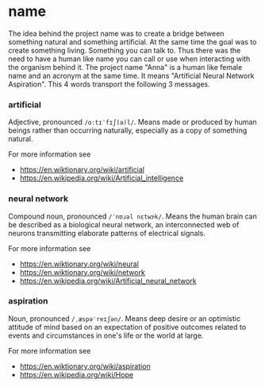 # name
The idea behind the project name was to create a bridge between something
natural and something artificial. At the same time the goal was to create
something living. Something you can talk to. Thus there was the need to have a
human like name you can call or use when interacting with the organism behind
it. The project name "Anna" is a human like female name and an acronym at the
same time. It means "Artificial Neural Network Aspiration". This 4 words
transport the following 3 messages.

### artificial
Adjective, pronounced `/ɑːtɪˈfɪʃ(ə)l/`. Means made or produced by human beings
rather than occurring naturally, especially as a copy of something natural.

For more information see
- https://en.wiktionary.org/wiki/artificial
- https://en.wikipedia.org/wiki/Artificial_intelligence

### neural network
Compound noun, pronounced `/ˈnʊɹəl nɛtwɝk/`. Means the human brain can be
described as a biological neural network, an interconnected web of neurons
transmitting elaborate patterns of electrical signals.

For more information see
- https://en.wiktionary.org/wiki/neural
- https://en.wiktionary.org/wiki/network
- https://en.wikipedia.org/wiki/Artificial_neural_network

### aspiration
Noun, pronounced `/ˌæspəˈreɪʃən/`. Means deep desire or an optimistic attitude
of mind based on an expectation of positive outcomes related to events and
circumstances in one's life or the world at large.

For more information see
- https://en.wiktionary.org/wiki/aspiration
- https://en.wikipedia.org/wiki/Hope
